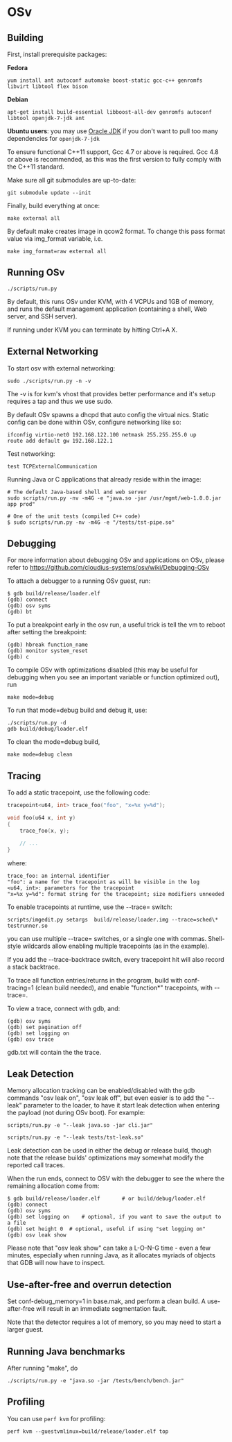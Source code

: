 # OSv

## Building

First, install prerequisite packages:

**Fedora**

```
yum install ant autoconf automake boost-static gcc-c++ genromfs libvirt libtool flex bison
```

**Debian**

```
apt-get install build-essential libboost-all-dev genromfs autoconf libtool openjdk-7-jdk ant
```

**Ubuntu users**: you may use [Oracle JDK][] if you don't want to pull too many
dependencies for ``openjdk-7-jdk``

[Oracle JDK]: https://launchpad.net/~webupd8team/+archive/java

To ensure functional C++11 support, Gcc 4.7 or above is required.  Gcc 4.8 or
above is recommended, as this was the first version to fully comply with the
C++11 standard.

Make sure all git submodules are up-to-date:

```
git submodule update --init
```

Finally, build everything at once:

```
make external all 
```

By default make creates image in qcow2 format. To change this pass format value via img_format variable, i.e.

```
make img_format=raw external all
```

## Running OSv

```
./scripts/run.py
```

By default, this runs OSv under KVM, with 4 VCPUs and 1GB of memory,
and runs the default management application (containing a shell, Web
server, and SSH server).

If running under KVM you can terminate by hitting Ctrl+A X.


## External Networking

To start osv with external networking:

```
sudo ./scripts/run.py -n -v
```

The -v is for kvm's vhost that provides better performance
and it's setup requires a tap and thus we use sudo.

By default OSv spawns a dhcpd that auto config the virtual nics.
Static config can be done within OSv, configure networking like so:

```
ifconfig virtio-net0 192.168.122.100 netmask 255.255.255.0 up
route add default gw 192.168.122.1
```

Test networking:

```
test TCPExternalCommunication
```

Running Java or C applications that already reside within the image:

```
# The default Java-based shell and web server
sudo scripts/run.py -nv -m4G -e "java.so -jar /usr/mgmt/web-1.0.0.jar app prod"

# One of the unit tests (compiled C++ code)
$ sudo scripts/run.py -nv -m4G -e "/tests/tst-pipe.so"
```

## Debugging

For more information about debugging OSv and applications on OSv, please
refer to https://github.com/cloudius-systems/osv/wiki/Debugging-OSv

To attach a debugger to a running OSv guest, run:

```
$ gdb build/release/loader.elf
(gdb) connect
(gdb) osv syms
(gdb) bt
```

To put a breakpoint early in the osv run, a useful trick is tell the vm to
reboot after setting the breakpoint:

```
(gdb) hbreak function_name
(gdb) monitor system_reset
(gdb) c
```

To compile OSv with optimizations disabled (this may be useful for debugging
when you see an important variable or function optimized out), run

```
make mode=debug
```

To run that mode=debug build and debug it, use:

```
./scripts/run.py -d
gdb build/debug/loader.elf
```

To clean the mode=debug build,

```
make mode=debug clean
```

## Tracing

To add a static tracepoint, use the following code:

```c++ 
tracepoint<u64, int> trace_foo("foo", "x=%x y=%d");

void foo(u64 x, int y)
{
    trace_foo(x, y);

    // ...
}
```
 
where:

``` 
trace_foo: an internal identifier
"foo": a name for the tracepoint as will be visible in the log
<u64, int>: parameters for the tracepoint
"x=%x y=%d": format string for the tracepoint; size modifiers unneeded
``` 
 
To enable tracepoints at runtime, use the --trace= switch:

``` 
scripts/imgedit.py setargs  build/release/loader.img --trace=sched\* testrunner.so
```
 
you can use multiple --trace= switches, or a single one with commas.
Shell-style wildcards allow enabling multiple tracepoints (as in the example). 
 
If you add the --trace-backtrace switch, every tracepoint hit will also record
a stack backtrace.

To trace all function entries/returns in the program, build with conf-tracing=1
(clean build needed), and enable "function\*" tracepoints, with --trace=.
 
To view a trace, connect with gdb, and:

``` 
(gdb) osv syms
(gdb) set pagination off
(gdb) set logging on
(gdb) osv trace
```

gdb.txt will contain the the trace.

## Leak Detection

Memory allocation tracking can be enabled/disabled with the gdb commands
"osv leak on", "osv leak off", but even easier is to add the "--leak"
parameter to the loader, to have it start leak detection when entering the
payload (not during OSv boot). For example:

```
scripts/run.py -e "--leak java.so -jar cli.jar"

scripts/run.py -e "--leak tests/tst-leak.so"
```

Leak detection can be used in either the debug or release build, though
note that the release builds' optimizations may somewhat modify the
reported call traces.

When the run ends, connect to OSV with the debugger to see the where
the remaining allocation come from:

```
$ gdb build/release/loader.elf       # or build/debug/loader.elf
(gdb) connect
(gdb) osv syms
(gdb) set logging on	# optional, if you want to save the output to a file
(gdb) set height 0	# optional, useful if using "set logging on"
(gdb) osv leak show
```

Please note that "osv leak show" can take a L-O-N-G time - even a few
minutes, especially when running Java, as it allocates myriads of objects
that GDB will now have to inspect.


## Use-after-free and overrun detection

Set conf-debug_memory=1 in base.mak, and perform a clean build.  A use-after-free will result
in an immediate segmentation fault.

Note that the detector requires a lot of memory, so you may need to start a larger guest.

## Running Java benchmarks

After running "make", do

```
./scripts/run.py -e "java.so -jar /tests/bench/bench.jar"
```

## Profiling

You can use ``perf kvm`` for profiling:

```
perf kvm --guestvmlinux=build/release/loader.elf top
```
